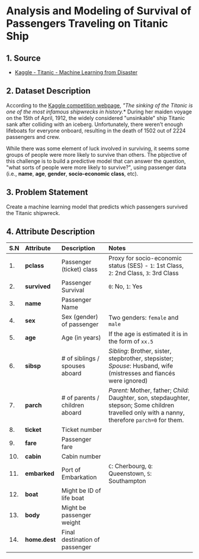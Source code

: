 # Analysis and Modeling of Survival of Passengers Traveling on Titanic Ship

## 1. Source

- [Kaggle - Titanic - Machine Learning from Disaster](https://www.kaggle.com/competitions/titanic/overview)

## 2. Dataset Description

According to the [Kaggle competition webpage](https://www.kaggle.com/competitions/titanic/overview), 
*"The sinking of the Titanic is one of the most infamous shipwrecks in history.** 
During her maiden voyage on the 15th of April, 1912, the widely considered "unsinkable" ship Titanic 
sank after colliding with an iceberg. Unfortunately, there weren’t enough lifeboats for everyone onboard, 
resulting in the death of 1502 out of 2224 passengers and crew.

While there was some element of luck involved in surviving, it seems some groups of people were more likely to 
survive than others. The pbjective of this challenge is to build a predictive model that can answer the question, 
"what sorts of people were more likely to survive?", using passenger data (i.e., **name**, **age**, **gender**, 
**socio-economic class**, etc).  

## 3. Problem Statement

Create a machine learning model that predicts which passengers survived the Titanic shipwreck.

## 4. Attribute Description

| S.N | Attribute | Description | Notes |
| :--- | :--- | :--- | :--- |
| 1. | **pclass** |	Passenger (ticket) class | Proxy for socio-economic status (SES) - `1`: 1st Class, `2`: 2nd Class, `3`: 3rd Class |
| 2. | **survived** | Passenger Survival | `0`: No, `1`: Yes |
| 3. | **name** | Passenger Name | |
| 4. | **sex** | Sex (gender) of passenger | Two genders: `female` and `male` | 	
| 5. | **age** | 	Age (in years) | If the age is estimated it is in the form of `xx.5` |  	
| 6. | **sibsp** | # of siblings / spouses aboard | *Sibling*: Brother, sister, stepbrother, stepsister; *Spouse*: Husband, wife (mistresses and fiancés were ignored) |
| 7. | **parch** |	# of parents / children aboard | *Parent:* Mother, father; *Child*: Daughter, son, stepdaughter, stepson; Some children travelled only with a nanny, therefore `parch=0` for them. |  	
| 8. | **ticket** |	Ticket number | |	
| 9. | **fare** |	Passenger fare | 	|
| 10. | **cabin** | Cabin number | | 	
| 11. | **embarked** | Port of Embarkation | `C`: Cherbourg, `Q`: Queenstown, `S`: Southampton |
| 12. | **boat** | Might be ID of life boat| |
| 13. | **body** | Might be passenger weight | |
| 14. | **home.dest** | Final destination of passenger |  
